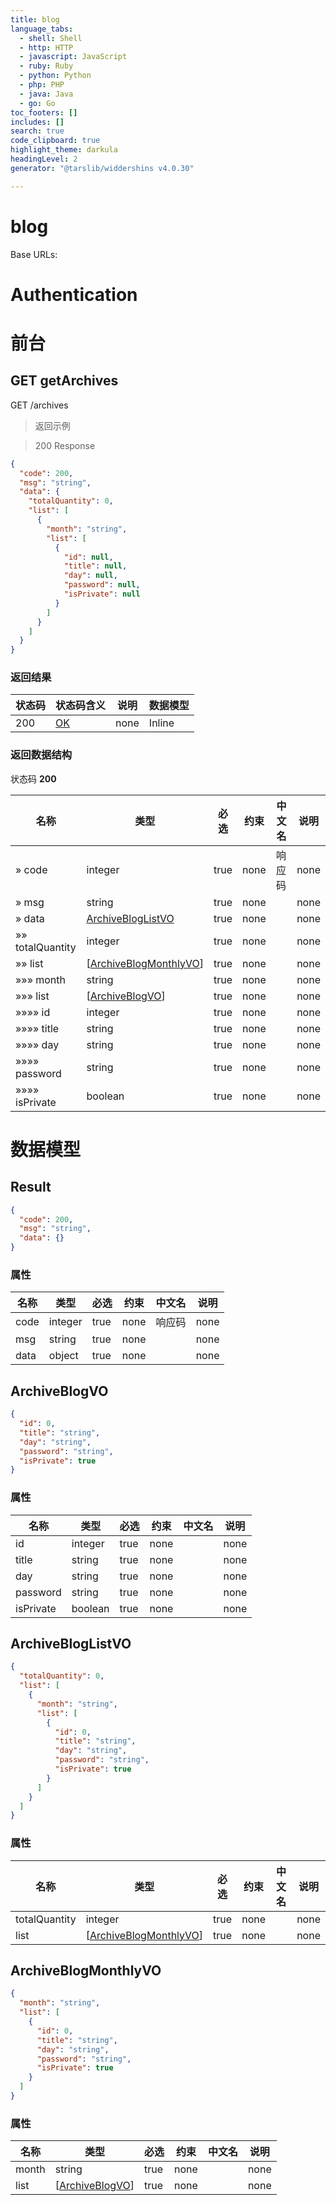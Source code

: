 ```yaml
---
title: blog
language_tabs:
  - shell: Shell
  - http: HTTP
  - javascript: JavaScript
  - ruby: Ruby
  - python: Python
  - php: PHP
  - java: Java
  - go: Go
toc_footers: []
includes: []
search: true
code_clipboard: true
highlight_theme: darkula
headingLevel: 2
generator: "@tarslib/widdershins v4.0.30"

---
```


# blog

Base URLs:

# Authentication

# 前台

## GET getArchives

GET /archives

> 返回示例

> 200 Response

```json
{
  "code": 200,
  "msg": "string",
  "data": {
    "totalQuantity": 0,
    "list": [
      {
        "month": "string",
        "list": [
          {
            "id": null,
            "title": null,
            "day": null,
            "password": null,
            "isPrivate": null
          }
        ]
      }
    ]
  }
}
```

### 返回结果

|状态码|状态码含义|说明|数据模型|
|---|---|---|---|
|200|[OK](https://tools.ietf.org/html/rfc7231#section-6.3.1)|none|Inline|

### 返回数据结构

状态码 **200**

|名称|类型|必选|约束|中文名|说明|
|---|---|---|---|---|---|
|» code|integer|true|none|响应码|none|
|» msg|string|true|none||none|
|» data|[ArchiveBlogListVO](#schemaarchivebloglistvo)|true|none||none|
|»» totalQuantity|integer|true|none||none|
|»» list|[[ArchiveBlogMonthlyVO](#schemaarchiveblogmonthlyvo)]|true|none||none|
|»»» month|string|true|none||none|
|»»» list|[[ArchiveBlogVO](#schemaarchiveblogvo)]|true|none||none|
|»»»» id|integer|true|none||none|
|»»»» title|string|true|none||none|
|»»»» day|string|true|none||none|
|»»»» password|string|true|none||none|
|»»»» isPrivate|boolean|true|none||none|

# 数据模型

<h2 id="tocS_Result">Result</h2>

<a id="schemaresult"></a>
<a id="schema_Result"></a>
<a id="tocSresult"></a>
<a id="tocsresult"></a>

```json
{
  "code": 200,
  "msg": "string",
  "data": {}
}

```

### 属性

|名称|类型|必选|约束|中文名|说明|
|---|---|---|---|---|---|
|code|integer|true|none|响应码|none|
|msg|string|true|none||none|
|data|object|true|none||none|

<h2 id="tocS_ArchiveBlogVO">ArchiveBlogVO</h2>

<a id="schemaarchiveblogvo"></a>
<a id="schema_ArchiveBlogVO"></a>
<a id="tocSarchiveblogvo"></a>
<a id="tocsarchiveblogvo"></a>

```json
{
  "id": 0,
  "title": "string",
  "day": "string",
  "password": "string",
  "isPrivate": true
}

```

### 属性

|名称|类型|必选|约束|中文名|说明|
|---|---|---|---|---|---|
|id|integer|true|none||none|
|title|string|true|none||none|
|day|string|true|none||none|
|password|string|true|none||none|
|isPrivate|boolean|true|none||none|

<h2 id="tocS_ArchiveBlogListVO">ArchiveBlogListVO</h2>

<a id="schemaarchivebloglistvo"></a>
<a id="schema_ArchiveBlogListVO"></a>
<a id="tocSarchivebloglistvo"></a>
<a id="tocsarchivebloglistvo"></a>

```json
{
  "totalQuantity": 0,
  "list": [
    {
      "month": "string",
      "list": [
        {
          "id": 0,
          "title": "string",
          "day": "string",
          "password": "string",
          "isPrivate": true
        }
      ]
    }
  ]
}

```

### 属性

|名称|类型|必选|约束|中文名|说明|
|---|---|---|---|---|---|
|totalQuantity|integer|true|none||none|
|list|[[ArchiveBlogMonthlyVO](#schemaarchiveblogmonthlyvo)]|true|none||none|

<h2 id="tocS_ArchiveBlogMonthlyVO">ArchiveBlogMonthlyVO</h2>

<a id="schemaarchiveblogmonthlyvo"></a>
<a id="schema_ArchiveBlogMonthlyVO"></a>
<a id="tocSarchiveblogmonthlyvo"></a>
<a id="tocsarchiveblogmonthlyvo"></a>

```json
{
  "month": "string",
  "list": [
    {
      "id": 0,
      "title": "string",
      "day": "string",
      "password": "string",
      "isPrivate": true
    }
  ]
}

```

### 属性

|名称|类型|必选|约束|中文名|说明|
|---|---|---|---|---|---|
|month|string|true|none||none|
|list|[[ArchiveBlogVO](#schemaarchiveblogvo)]|true|none||none|

